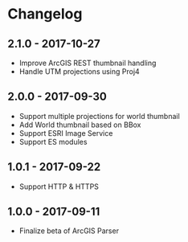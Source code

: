 # Changelog

## 2.1.0 - 2017-10-27

- Improve ArcGIS REST thumbnail handling
- Handle UTM projections using Proj4

## 2.0.0 - 2017-09-30

- Support multiple projections for world thumbnail
- Add World thumbnail based on BBox
- Support ESRI Image Service
- Support ES modules

## 1.0.1 - 2017-09-22

- Support HTTP & HTTPS

## 1.0.0 - 2017-09-11

- Finalize beta of ArcGIS Parser